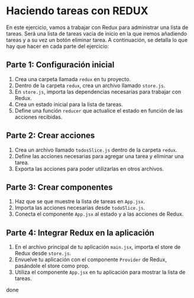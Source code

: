 # Haciendo tareas con REDUX

En este ejercicio, vamos a trabajar con Redux para administrar una lista de tareas. 
Será una lista de tareas vacia de inicio en la que iremos añadiendo tareas y a su vez un botón eliminar tarea.
A continuación, se detalla lo que hay que hacer en cada parte del ejercicio:

## Parte 1: Configuración inicial

1. Crea una carpeta llamada `redux` en tu proyecto.
2. Dentro de la carpeta `redux`, crea un archivo llamado `store.js`.
3. En `store.js`, importa las dependencias necesarias para trabajar con Redux.
4. Crea un estado inicial para la lista de tareas.
5. Define una función `reducer` que actualice el estado en función de las acciones recibidas.

## Parte 2: Crear acciones

1. Crea un archivo llamado `todosSlice.js` dentro de la carpeta `redux`.
2. Define las acciones necesarias para agregar una tarea y eliminar una tarea.
3. Exporta las acciones para poder utilizarlas en otros archivos.

## Parte 3: Crear componentes

1. Haz que se que muestre la lista de tareas en `App.jsx`.
2. Importa las acciones necesarias desde `todoSlice.js`.
3. Conecta el componente `App.jsx` al estado y a las acciones de Redux.

## Parte 4: Integrar Redux en la aplicación

1. En el archivo principal de tu aplicación `main.jsx`, importa el store de Redux desde `store.js`.
2. Envuelve tu aplicación con el componente `Provider` de Redux, pasándole el store como prop.
3. Utiliza el componente `App.jsx` en tu aplicación para mostrar la lista de tareas.

done
